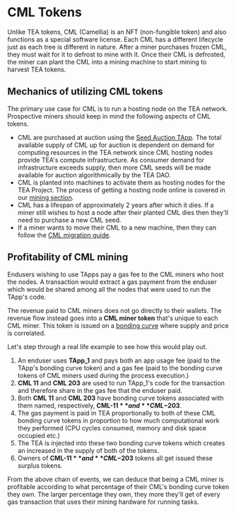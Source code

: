 # CML Tokens

Unlike TEA tokens, CML (Camellia) is an NFT (non-fungible token) and also functions as a special software license. Each CML has a different lifecycle just as each tree is different in nature. After a miner purchases frozen CML, they must wait for it to defrost to mine with it. Once their CML is defrosted, the miner can plant the CML into a mining machine to start mining to harvest TEA tokens. 

## Mechanics of utilizing CML tokens
The primary use case for CML is to run a hosting node on the TEA network. Prospective miners should keep in mind the following aspects of CML tokens.

- CML are purchased at auction using the [Seed Auction TApp](Marketplace-Auctions.md). The total available supply of CML up for auction is dependent on demand for computing resources in the TEA network since CML hosting nodes provide TEA's compute infrastructure. As consumer demand for infrastructure exceeds supply, then more CML seeds will be made available for auction algorithmically by the TEA DAO.
- CML is planted into machines to activate them as hosting nodes for the TEA Project. The process of getting a hosting node online is covered in our [mining section](../_mining/README.md).
- CML has a lifespan of approximately 2 years after which it dies. If a miner still wishes to host a node after their planted CML dies then they'll need to purchase a new CML seed.
- If a miner wants to move their CML to a new machine, then they can follow the [CML migration guide](CML-Migration-Transfer.md).

## Profitability of CML mining
Endusers wishing to use TApps pay a gas fee to the CML miners who host the nodes. A transaction would extract a gas payment from the enduser which would be shared among all the nodes that were used to run the TApp's code.

The revenue paid to CML miners does not go directly to their wallets. The revenue flow instead goes into a **CML miner token** that's unique to each CML miner. This token is issued on a [bonding curve](../bonding-curve-tokens/README.md) where supply and price is correlated. 

Let's step through a real life example to see how this would play out.

1. An enduser uses **TApp_1** and pays both an app usage fee (paid to the TApp's bonding curve token) and a gas fee (paid to the bonding curve tokens of CML miners used during the process execution.)
2. **CML 11** and **CML 203** are used to run TApp_1's code for the transaction and therefore share in the gas fee that the enduser paid.
3. Both **CML 11** and **CML 203** have bonding curve tokens associated with them named, respectively, **CML-$11** and **CML-$203**.
4. The gas payment is paid in TEA proportionally to both of these CML bonding curve tokens in proportion to how much computational work they performed (CPU cycles consumed, memory and disk space occupied etc.)
5. The TEA is injected into these two bonding curve tokens which creates an increased in the supply of both of the tokens.
6. Owners of **CML-$11** and **CML-$203** tokens all get issued these surplus tokens.

From the above chain of events, we can deduce that being a CML miner is profitable according to what percentage of their CML's bonding curve token they own. The larger percentage they own, they more they'll get of every gas transaction that uses their mining hardware for running tasks.